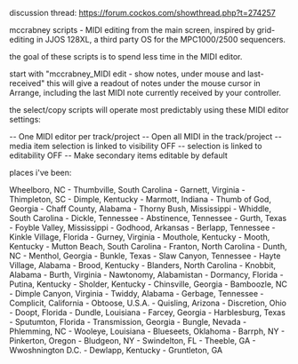 discussion thread: https://forum.cockos.com/showthread.php?t=274257

mccrabney scripts - MIDI editing from the main screen, inspired by grid-editing in JJOS 128XL, a third party OS for the MPC1000/2500 sequencers.

the goal of these scripts is to spend less time in the MIDI editor.

start with "mccrabney_MIDI edit - show notes, under mouse and last-received" 
this will give a readout of notes under the mouse cursor in Arrange, including the last MIDI note currently received by your controller.

the select/copy scripts will operate most predictably using these MIDI editor settings:

-- One MIDI editor per track/project
-- Open all MIDI in the track/project
-- media item selection is linked to visibility OFF
-- selection is linked to editability OFF
-- Make secondary items editable by default














places i've been: 

Wheelboro, NC - Thumbville, South Carolina - Garnett, Virginia - Thimpleton, SC - Dimple, Kentucky - Marmott, Indiana - Thumb of God, Georgia - Chaff County, Alabama - Thorny Bush, Mississippi - Whiddle, South Carolina - Dickle, Tennessee - Abstinence, Tennessee - Gurth, Texas - Foyble Valley, Mississippi - Godhood, Arkansas - Berlapp, Tennessee - Kinkle Village, Florida - Gurney, Virginia - Mouthole, Kentucky - Mooth, Kentucky - Mutton Beach, South Carolina - Franton, North Carolina - Dunth, NC - Menthol, Georgia - Bunkle, Texas - Slaw Canyon, Tennessee - Hayte Village, Alabama - Brood, Kentucky - Blanders, North Carolina - Knobbit, Alabama - Burth, Virginia - Nawtonomy, Alabamistan - Dormancy, Florida - Putina, Kentucky - Sholder, Kentucky - Chinsville, Georgia - Bamboozle, NC - Dimple Canyon, Virginia - Twiddy, Alabama - Gerbage, Tennessee - Complicit, California - Obtoose, U.S.A. - Quisling, Arizona - Discretion, Ohio - Doopt, Florida - Dundle, Louisiana - Farcey, Georgia - Harblesburg, Texas - Sputumton, Florida - Transmission, Georgia - Bungle, Nevada - Phlemming, NC - Wooleye, Louisiana - Blueseets, Oklahoma - Barrph, NY - Pinkerton, Oregon - Bludgeon, NY - Swindelton, FL - Theeble, GA - Wwoshnington D.C. - Dewlapp, Kentucky - Gruntleton, GA


